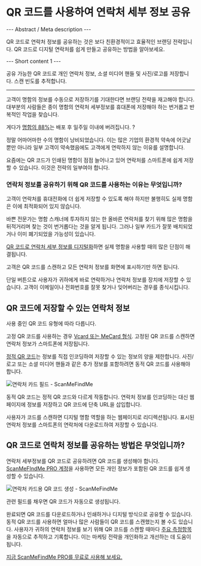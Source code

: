 <h1>QR 코드를 사용하여 연락처 세부 정보 공유</h1>

--- Abstract / Meta description ---

QR 코드로 연락처 정보를 공유하는 것은 보다 친환경적이고 효율적인 브랜딩 전략입니다. QR 코드로 디지털 연락처를 쉽게 만들고 공유하는 방법을 알아보세요.

--- Short content 1 ---

공유 가능한 QR 코드로 개인 연락처 정보, 소셜 미디어 핸들 및 사진/로고를 저장합니다. 스캔 빈도를 추적합니다.

----------

<p>고객이 명함의 정보를 수동으로 저장하기를 기대한다면 브랜딩 전략을 재고해야 합니다. 대부분의 사람들은 종이 명함의 연락처 세부정보를 휴대폰에 저장해야 하는 번거롭고 반복적인 작업을 찾습니다.</p>

<p>게다가 <a href="https://blog.adobe.com/en/publish/2016/10/26/4-business-card-statistics-that-will-make-you- rethink-your-strategy.html#gs.5xe9i0" class="smfm-externallink" target="_blank" rel="nofollow">명함의 88%</a>는 배포 후 일주일 이내에 버려집니다. ?</p>

<p>정말 어마어마한 수의 명함이 낭비되었습니다. 이는 많은 기업의 환경적 약속에 어긋날 뿐만 아니라 일부 고객이 약속했음에도 고객에게 연락하지 않는 이유를 설명합니다. </p>

<p>요즘에는 QR 코드가 인쇄된 명함이 점점 늘어나고 있어 연락처를 스마트폰에 쉽게 저장할 수 있습니다. 이것은 전략의 일부여야 합니다. </p>

<h3> 연락처 정보를 공유하기 위해 QR 코드를 사용하는 이유는 무엇입니까? </h3>

<p>고객이 연락처를 휴대전화에 더 쉽게 저장할 수 있도록 해야 하지만 불행히도 실제 명함은 이에 최적화되어 있지 않습니다. </p>

<p>바쁜 전문가는 명함 스캐너에 투자하지 않는 한 올바른 연락처를 찾기 위해 많은 명함을 뒤적거리며 찾는 것이 번거롭다는 것을 알게 됩니다. 그러나 일부 카드가 잘못 배치되었거나 이미 폐기되었을 가능성이 있습니다. </p>

<p><a href="#static:contact">QR 코드로 연락처 세부 정보를 디지털화</a>하면 실제 명함을 사용할 때의 많은 단점이 해결됩니다.</p>

<p>고객은 QR 코드를 스캔하고 모든 연락처 정보를 화면에 표시하기만 하면 됩니다. </p>

<p>단일 버튼으로 사용자가 귀하에게 바로 연락하거나 연락처 정보를 장치에 저장할 수 있습니다. 고객이 이메일이나 전화번호를 잘못 찾거나 잊어버리는 경우를 종식시킵니다. </p>

<h2> QR 코드에 저장할 수 있는 연락처 정보 </h2>

<p>사용 중인 QR 코드 유형에 따라 다릅니다.</p>

<p>고정 QR 코드를 사용하는 경우 <a href="#article:about_contactformats">Vcard 또는 MeCard 형식</a>. 고정된 QR 코드를 스캔하면 연락처 정보가 스마트폰에 저장됩니다. </p>

<p><a href="#article:about_static">정적 QR 코드</a>는 정보를 직접 인코딩하여 저장할 수 있는 정보의 양을 제한합니다. 사진/로고 또는 소셜 미디어 핸들과 같은 추가 정보를 포함하려면 동적 QR 코드를 사용해야 합니다. </p>

<p class="이미지홀더">
    <img src="https://media.scanmefindme.com/blog/about_dynamic_contact/files/img 1 - 연락처 필드.png"
        alt="연락처 카드 필드 - ScanMeFindMe">
</p>

<p>동적 QR 코드는 정적 QR 코드와 다르게 작동합니다. 연락처 정보를 인코딩하는 대신 웹 페이지에 정보를 저장하고 QR 코드에 단축 URL을 삽입합니다. </p>

<p>사용자가 코드를 스캔하면 디지털 명함 역할을 하는 웹페이지로 리디렉션됩니다. 표시된 연락처 정보를 스마트폰의 연락처에 다운로드하여 저장할 수 있습니다. </p>

<h2> QR 코드로 연락처 정보를 공유하는 방법은 무엇입니까? </h2>

<p>연락처 세부정보를 QR 코드로 공유하려면 QR 코드를 생성해야 합니다. <a href="#pro">ScanMeFIndMe PRO 계정</a>을 사용하면 모든 개인 정보가 포함된 QR 코드를 쉽게 생성할 수 있습니다.</p>

<p class="이미지홀더">
    <img src="https://media.scanmefindme.com/blog/about_dynamic_contact/files/img 2 - 플로이드 마일 - qr.png"
        alt="연락처 카드용 QR 코드 생성 - ScanMeFindMe">
</p>

<p>관련 필드를 채우면 QR 코드가 자동으로 생성됩니다.</p>

<p>완료되면 QR 코드를 다운로드하거나 인쇄하거나 디지털 방식으로 공유할 수 있습니다. 동적 QR 코드를 사용하면 얼마나 많은 사람들이 QR 코드를 스캔했는지 볼 수도 있습니다. 사용자가 귀하의 연락처 정보를 보기 위해 QR 코드를 스캔할 때마다 <a href="#article:about_statistics">주요 측정항목</a>을 자동으로 추적하고 기록합니다. 이는 마케팅 전략을 개인화하고 개선하는 데 도움이 됩니다.</p>

<p><a href="#pro">지금 ScanMeFindMe PRO를 무료로 사용해 보세요.</a></p>
